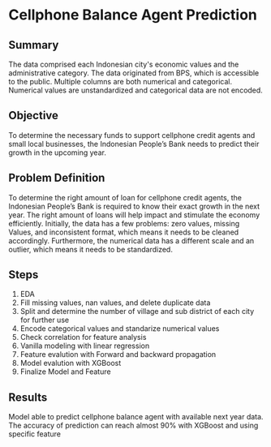 # Cellphone Balance Agent Prediction
## Summary
The data comprised each Indonesian city's economic values and the administrative category. The data originated from BPS, which is accessible to the public. Multiple columns are both numerical and categorical. Numerical values are unstandardized and categorical data are not encoded.
## Objective
To determine the necessary funds to support cellphone credit agents and small local businesses, the Indonesian People’s Bank needs to predict their growth in the upcoming year.
## Problem Definition
To determine the right amount of loan for cellphone credit agents, the Indonesian People’s Bank is required to know their exact growth in the next year. The right amount of loans will help impact and stimulate the economy efficiently. Initially, the data has a few problems: zero values, missing Values, and inconsistent format, which means it needs to be cleaned accordingly. Furthermore, the numerical data has a different scale and an outlier, which means it needs to be standardized.
## Steps
1. EDA
2. Fill missing values, nan values, and delete duplicate data
3. Split and determine the number of village and sub district of each city for further use
4. Encode categorical values and standarize numerical values
5. Check correlation for feature analysis
6. Vanilla modeling with linear regression
7. Feature evalution with Forward and backward propagation
8. Model evalution with XGBoost
9. Finalize Model and Feature
## Results
Model able to predict cellphone balance agent with available next year data. The accuracy of prediction can reach almost 90% with XGBoost and using specific feature
 
